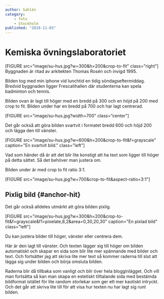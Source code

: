 ```yaml
---
author: Sahlén
category:
    - foto
    - Stockholm
published: "2018-11-03"
---
```

Kemiska övningslaboratoriet
==================================
[FIGURE src="image/su-hus.jpg?w=300&h=200&crop-to-fit" class="right"]
Byggnaden är ritad av arkitekten Thomas Rosén och invigd 1995.

Bilden tog med min iphone vid lunchtid en tidig söndagseftermiddag. Bredvid byggnaden ligger Frescatihallen där studenterna kan spela badminton och tennis.

<!--more-->

Bilden ovan är lagt till höger med en bredd på 300 och en höjd på 200 med crop to fit. Bilden
under har en bredd på 700 och har lagt centrerad.

[FIGURE src="image/su-hus.jpg?width=700" class=”center”]

Det går också att göra bilden svartvit i formatet bredd 600 och höjd 200 och lägga den till vänster.

[FIGURE src="image/su-hus.jpg?w=600&h=200&crop-to-fit&f=grayscale" caption="En svartvit bild." class="left"]

Vad som händer då är att det blir lite konstigt att ha text som ligger till höger på detta sättet. Så det behöver man justera om.

Bilden under är med crop to fit ratio 3:1.

[FIGURE src="image/su-hus.jpg?w=700&crop-to-fit&aspect-ratio=3:1"]

Pixlig bild {#anchor-hit}
-----------------------------------

Det går också alldeles utmärkt att göra bilden pixlig.


[FIGURE src="image/su-hus.jpg?w=300&h=200&crop-to-fit&f=grayscale&f1=pixelate,8,2&area=0,30,20,30" caption="En pixlad bild" class="left"]

Du kan justera bilder till höger, vänster eller centrera dem.

Här är den lagt till vänster. Och texten lägger sig till höger om bilden automatiskt och skapar
en sida som blir lite mer spännande med bilder och text. Och fortsätter jag att skriva lite mer text så kommer raderna till slut att lägga sig under bilden och börja omsluta bilden.

Raderna blir då tillbaka som vanligt och blir över hela blogginlägget. Och vill man fortsätta så kan man skapa en estetiskt tilltalande sida med bestämda bildformat istället för lite random storlekar som ger ett mer kaotiskt intryckt. Och det går att skriva lite till för att visa hur texten nu har lagt sig runt bilden.
